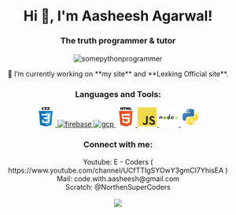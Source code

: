 <h1 align="center">Hi 👋, I'm Aasheesh Agarwal!</h1>
<h3 align="center">The truth programmer & tutor</h3>

<p align="center"><img src="https://komarev.com/ghpvc/?username=e-coders&label=Profile%20views&color=00e8c1&style=flat" alt="somepythonprogrammer" align="center"/> </p>

<p align="center">
🔭 I’m currently working on **my site** and **Lexking Official site**.
</p>

<h3 align="center">Languages and Tools:</h3>
<p align="center"><a href="https://www.w3schools.com/css/" target="_blank"> <img src="https://raw.githubusercontent.com/devicons/devicon/master/icons/css3/css3-original-wordmark.svg" alt="css3" width="40" height="40"/> </a> <a href="https://firebase.google.com/" target="_blank"> <img src="https://www.vectorlogo.zone/logos/firebase/firebase-icon.svg" alt="firebase" width="40" height="40"/> </a> <a href="https://cloud.google.com" target="_blank"> <img src="https://www.vectorlogo.zone/logos/google_cloud/google_cloud-icon.svg" alt="gcp" width="40" height="40"/> </a><a href="https://www.w3.org/html/" target="_blank"> <img src="https://raw.githubusercontent.com/devicons/devicon/master/icons/html5/html5-original-wordmark.svg" alt="html5" width="40" height="40"/> </a> <a href="https://developer.mozilla.org/en-US/docs/Web/JavaScript" target="_blank"> <img src="https://raw.githubusercontent.com/devicons/devicon/master/icons/javascript/javascript-original.svg" alt="javascript" width="40" height="40"/> </a> <a href="https://nodejs.org" target="_blank"> <img src="https://raw.githubusercontent.com/devicons/devicon/master/icons/nodejs/nodejs-original-wordmark.svg" alt="nodejs" width="40" height="40"/> </a><a href="https://www.python.org" target="_blank"> <img src="https://raw.githubusercontent.com/devicons/devicon/master/icons/python/python-original.svg" alt="python" width="40" height="40"/> </a></p>

<h3 align="center">Connect with me:</h3>
<p align="center">Youtube: E - Coders ( https://www.youtube.com/channel/UCfTTIgSYOwY3gmCI7YhisEA )<br>Mail: code.with.aasheesh@gmail.com<br>Scratch: @NorthenSuperCoders</p>

<p align="center"><img src="https://forthebadge.com/images/badges/built-with-love.svg" align="center"></p>
